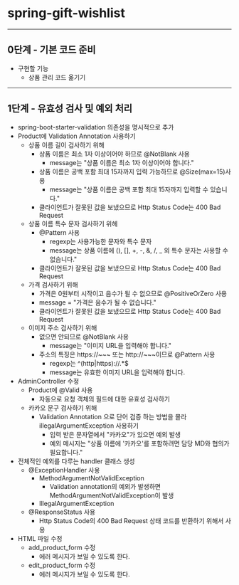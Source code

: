 # spring-gift-wishlist

---
## 0단계 - 기본 코드 준비
- 구현할 기능
  - 상품 관리 코드 옮기기
---
## 1단계 - 유효성 검사 및 예외 처리
- spring-boot-starter-validation 의존성을 명시적으로 추가
- Product에 Validation Annotation 사용하기
  - 상품 이름 길이 검사하기 위해
    - 상품 이름은 최소 1자 이상이어야 하므로 @NotBlank 사용
      - message는 "상품 이름은 최소 1자 이상이어야 합니다."
    - 상품 이름은 공백 포함 최대 15자까지 입력 가능하므로 @Size(max=15)사용
      - message는 "상품 이름은 공백 포함 최대 15자까지 입력할 수 있습니다."
    - 클라이언트가 잘못된 값을 보냈으므로 Http Status Code는 400 Bad Request
  - 상품 이름 특수 문자 검사하기 위헤
    - @Pattern 사용
      - regexp는 사용가능한 문자와 특수 문자
      - message는 상품 이름에 (), [], +, -, &, /, _ 외 특수 문자는 사용할 수 없습니다."
    - 클라이언트가 잘못된 값을 보냈으므로 Http Status Code는 400 Bad Request
  - 가격 검사하기 위해
    - 가격은 0원부터 시작이고 음수가 될 수 없으므로 @PositiveOrZero 사용
    - message = "가격은 음수가 될 수 없습니다."
    - 클라이언트가 잘못된 값을 보냈으므로 Http Status Code는 400 Bad Request
  - 이미지 주소 검사하기 위해
    - 없으면 안되므로 @NotBlank 사용
      - message는 "이미지 URL을 입력해야 합니다."
    - 주소의 특징은 https://~~~ 또는 http://~~~이므로 @Pattern 사용
      - regexp는 ^(http|https)://.*$
      - message는 유효한 이미지 URL을 입력해야 합니다.
- AdminController 수정
  - Product에 @Valid 사용
    - 자동으로 요청 객체의 필드에 대한 유효성 검사하기
  - 카카오 문구 검사하기 위해
    - Validation Annotation 으로 단어 검증 하는 방법을 몰라 illegalArgumentException 사용하기 
      - 입력 받은 문자열에서 "카카오"가 있으면 예외 발생
      - 예외 메시지는 "상품 이름에 '카카오'를 포함하려면 담당 MD와 협의가 필요합니다."
- 전체적인 예외를 다루는 handler 클래스 생성
  - @ExceptionHandler 사용
    - MethodArgumentNotValidException
      - Validation annotation의 예외가 발생하면 MethodArgumentNotValidException이 발생
    - IllegalArgumentException
  - @ResponseStatus 사용
    - Http Status Code의 400 Bad Request 상태 코드를 반환하기 위해서 사용
- HTML 파일 수정
  - add_product_form 수정
    - 에러 메시지가 보일 수 있도록 한다.
  - edit_product_form 수정
    - 에러 메시지가 보일 수 있도록 한다.